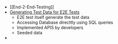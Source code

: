 - [[End-2-End-Testing]]
- [Generating Test Data for E2E Tests](https://www.linkedin.com/pulse/generating-test-data-e2e-tests-hebatullah-ahmed-akl/)
	- E2E test itself generate the test data
	- Accessing Database directtly using SQL queries
	- Implemented APIS by developers
	- Seeded data
-